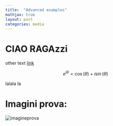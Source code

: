 ```yaml
---
title:  "Advanced examples"
mathjax: true
layout: post
categories: media
---
```

# CIAO RAGAzzi
other text
[link](https://scholasticahq.com)


$$ e^{i\theta}=\cos(\theta)+i\sin(\theta) $$

lalala la


# Imagini prova:

![imagineprova](lorenzoleone/lorenzoleone.github.io'/assets/websiteprova1.jpg)
